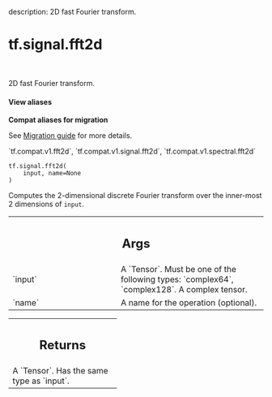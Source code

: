 description: 2D fast Fourier transform.

<div itemscope itemtype="http://developers.google.com/ReferenceObject">
<meta itemprop="name" content="tf.signal.fft2d" />
<meta itemprop="path" content="Stable" />
</div>

# tf.signal.fft2d

<!-- Insert buttons and diff -->

<table class="tfo-notebook-buttons tfo-api nocontent" align="left">

</table>



2D fast Fourier transform.

<section class="expandable">
  <h4 class="showalways">View aliases</h4>
  <p>
<b>Compat aliases for migration</b>
<p>See
<a href="https://www.tensorflow.org/guide/migrate">Migration guide</a> for
more details.</p>
<p>`tf.compat.v1.fft2d`, `tf.compat.v1.signal.fft2d`, `tf.compat.v1.spectral.fft2d`</p>
</p>
</section>

<pre class="devsite-click-to-copy prettyprint lang-py tfo-signature-link">
<code>tf.signal.fft2d(
    input, name=None
)
</code></pre>



<!-- Placeholder for "Used in" -->

Computes the 2-dimensional discrete Fourier transform over the inner-most
2 dimensions of `input`.

<!-- Tabular view -->
 <table class="responsive fixed orange">
<colgroup><col width="214px"><col></colgroup>
<tr><th colspan="2"><h2 class="add-link">Args</h2></th></tr>

<tr>
<td>
`input`
</td>
<td>
A `Tensor`. Must be one of the following types: `complex64`, `complex128`.
A complex tensor.
</td>
</tr><tr>
<td>
`name`
</td>
<td>
A name for the operation (optional).
</td>
</tr>
</table>



<!-- Tabular view -->
 <table class="responsive fixed orange">
<colgroup><col width="214px"><col></colgroup>
<tr><th colspan="2"><h2 class="add-link">Returns</h2></th></tr>
<tr class="alt">
<td colspan="2">
A `Tensor`. Has the same type as `input`.
</td>
</tr>

</table>

